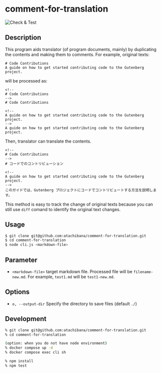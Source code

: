 # comment-for-translation

![Check & Test](https://github.com/atachibana/comment-for-translation/actions/workflows/test.yml/badge.svg)

## Description

This program aids translator (of program documents, mainly) by duplicating the contents and making them to comments. For example, original texts:

```
# Code Contributions
A guide on how to get started contributing code to the Gutenberg project.
```

will be processed as:

```
<!--
# Code Contributions
-->
# Code Contributions

<!--
A guide on how to get started contributing code to the Gutenberg project.
-->
A guide on how to get started contributing code to the Gutenberg project.
```

Then, translator can translate the contents.

```
<!--
# Code Contributions
-->
# コードでのコントリビューション

<!--
A guide on how to get started contributing code to the Gutenberg project.
-->
このガイドでは、Gutenberg プロジェクトにコードでコントリビュートする方法を説明します。
```

This method is easy to track the change of original texts because you can still use `diff` comand to identify the original text changes. 

## Usage

```bash
$ git clone git@github.com:atachibana/comment-for-translation.git
$ cd comment-for-translation
$ node cli.js <markdown-file>
```

## Parameter
- `<markdown-file>` target markdown file. Processed file will be `filename-new.md`. For example, `test1.md` will be `test1-new.md`.

## Options
- `o, --output-dir` <output-dir> Specify the directory to save files (default `./`)

## Development

```bash
% git clone git@github.com:atachibana/comment-for-translation.git
% cd comment-for-translation

(option: when you do not have node environment)
% docker compose up -d
% docker compose exec cli sh

% npm install
% npm test
```
